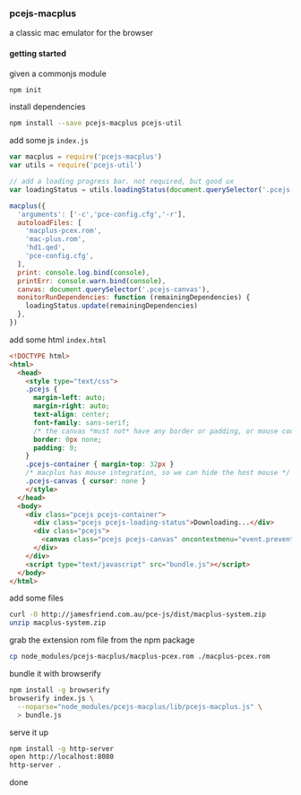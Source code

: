### pcejs-macplus
a classic mac emulator for the browser

#### getting started
given a commonjs module
```bash
npm init
```
install dependencies
```bash
npm install --save pcejs-macplus pcejs-util
```

add some js `index.js`
```js
var macplus = require('pcejs-macplus')
var utils = require('pcejs-util')

// add a loading progress bar. not required, but good ux
var loadingStatus = utils.loadingStatus(document.querySelector('.pcejs-loading-status'))

macplus({
  'arguments': ['-c','pce-config.cfg','-r'],
  autoloadFiles: [
    'macplus-pcex.rom',
    'mac-plus.rom',
    'hd1.qed',
    'pce-config.cfg',
  ],
  print: console.log.bind(console),
  printErr: console.warn.bind(console),
  canvas: document.querySelector('.pcejs-canvas'),
  monitorRunDependencies: function (remainingDependencies) {
    loadingStatus.update(remainingDependencies)
  },
})
```

add some html `index.html`
```html
<!DOCTYPE html>
<html>
  <head>
    <style type="text/css">
    .pcejs {
      margin-left: auto;
      margin-right: auto;
      text-align: center;
      font-family: sans-serif;
      /* the canvas *must not* have any border or padding, or mouse coords will be wrong */
      border: 0px none;
      padding: 0;
    }
    .pcejs-container { margin-top: 32px }
    /* macplus has mouse integration, so we can hide the host mouse */
    .pcejs-canvas { cursor: none }
    </style>
  </head>
  <body>
    <div class="pcejs pcejs-container">
      <div class="pcejs pcejs-loading-status">Downloading...</div>
      <div class="pcejs">
        <canvas class="pcejs pcejs-canvas" oncontextmenu="event.preventDefault()"></canvas>
      </div>
    </div>
    <script type="text/javascript" src="bundle.js"></script>
  </body>
</html>
```

add some files
```bash
curl -O http://jamesfriend.com.au/pce-js/dist/macplus-system.zip
unzip macplus-system.zip
```

grab the extension rom file from the npm package
```bash
cp node_modules/pcejs-macplus/macplus-pcex.rom ./macplus-pcex.rom
```

bundle it with browserify
```bash
npm install -g browserify
browserify index.js \
  --noparse="node_modules/pcejs-macplus/lib/pcejs-macplus.js" \
  > bundle.js
```

serve it up
```bash
npm install -g http-server
open http://localhost:8080
http-server .
```

done
